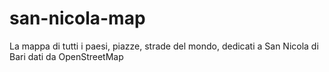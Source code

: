 san-nicola-map
==============

La mappa di tutti i paesi, piazze, strade del mondo, dedicati a San Nicola di Bari
dati da OpenStreetMap
